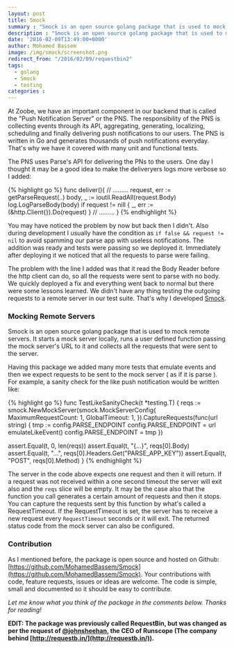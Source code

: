 ```yaml
---
layout: post
title: Smock
summary : "Smock is an open source golang package that is used to mock remote servers. It starts a mock server locally, runs a user defined function passing the mock server's URL to it and collects all the requests that were sent to the server."
description : "Smock is an open source golang package that is used to mock remote servers. It starts a mock server locally, runs a user defined function passing the mock server's URL to it and collects all the requests that were sent to the server."
date: '2016-02-09T13:49:00+0000'
author: Mohamed Bassem
image: /img/smock/screenshot.png
redirect_from: "/2016/02/09/requestbin2"
tags:
  - golang
  - Smock
  - testing
categories :
---
```


At Zoobe, we have an important component in our backend that is called the "Push Notification Server" or the PNS. The responsibility of the PNS is collecting events through its API, aggregating, generating, localizing, scheduling and finally delivering push notifications to our users. The PNS is written in Go and generates thousands of push notifications everyday. That's why we have it covered with many unit and functional tests.

The PNS uses Parse's API for delivering the PNs to the users. One day I thought it may be a good idea to make the deliveryers logs more verbose so I added:

{% highlight go %}
func deliver(){
  // .........
  request, err := getParseRequest(..)
  body, _ := ioutil.ReadAll(request.Body)
  log.LogParseBody(body)
  if request != nill {
    _, err := (&http.Client{}).Do(request)
  }
  // .........
}
{% endhighlight %}

You may have noticed the problem by now but back then I didn't. Also during development I usually have the condition as `if false && request != nil` to avoid spamming our parse app with useless notifications. The addition was ready and tests were passing so we deployed it. Immediately after deploying it we noticed that all the requests to parse were failing.

The problem with the line I added was that it read the Body Reader before the http client can do, so all the requests were sent to parse with no body. We quickly deployed a fix and everything went back to normal but there were some lessons learned. We didn't have any thing testing the outgoing requests to a remote server in our test suite. That's why I developed [Smock](https://github.com/MohamedBassem/Smock).

### Mocking Remote Servers

Smock is an open source golang package that is used to mock remote servers. It starts a mock server locally, runs a user defined function passing the mock server's URL to it and collects all the requests that were sent to the server.

Having this package we added many more tests that emulate events and then we expect requests to be sent to the mock server ( as if it is parse ). For example, a sanity check for the like push notification would be written like:


{% highlight go %}
func TestLikeSanityCheck(t *testing.T) {
  reqs := smock.NewMockServer(smock.MockServerConfig{
    MaximumRequestCount: 1,
    GlobalTimeout: 1,
  }).CaptureRequests(func(url string) {
    tmp := config.PARSE_ENDPOINT
    config.PARSE_ENDPOINT = url
    emulateLikeEvent()
    config.PARSE_ENDPOINT = tmp
  })

  assert.Equal(t, 0, len(reqs))
  assert.Equal(t, "{...}", reqs[0].Body)
  assert.Equal(t, "...", reqs[0].Headers.Get("PARSE_APP_KEY"))
  assert.Equal(t, "POST", reqs[0].Method)
}
{% endhighlight %}

The server in the code above expects one request and then it will return. If a request was not received within a one second timeout the server will exit also and the `reqs` slice will be empty. It may be the case also that the function you call generates a certain amount of requests and then it stops. You can capture the requests sent by this function by what's called a RequestTimeout. If the RequestTimeout is set, the server has to receive a new request every `RequestTimeout` seconds or it will exit. The returned status code from the mock server can also be configured.

### Contribution

As I mentioned before, the package is open source and hosted on Github: [https://github.com/MohamedBassem/Smock](https://github.com/MohamedBassem/Smock). Your contributions with code, feature requests, issues or ideas are welcome. The code is simple, small and documented so it should be easy to contribute.

*Let me know what you think of the package in the comments below. Thanks for reading!*

**EDIT: The package was previously called RequestBin, but was changed as per the request of [@johnsheehan](https://twitter.com/johnsheehan), the CEO of Runscope (The company behind [http://requestb.in/](http://requestb.in/)).**
